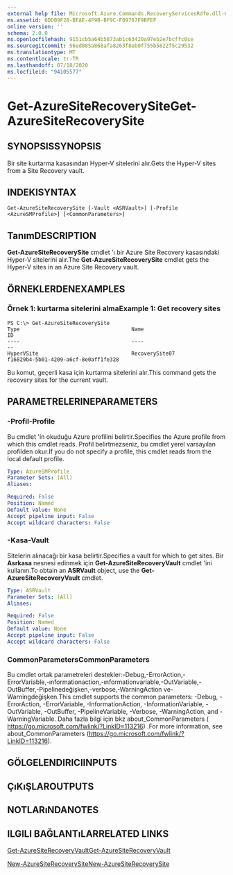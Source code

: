 ```yaml
---
external help file: Microsoft.Azure.Commands.RecoveryServicesRdfe.dll-Help.xml
ms.assetid: 6DD09F28-BFAE-4F9B-BF9C-F09767F9BFEF
online version: ''
schema: 2.0.0
ms.openlocfilehash: 9151cb5a64b5873ab1c63420a97eb2e7bcffc0ce
ms.sourcegitcommit: 56ed085a868afa8263f8eb0f755b5822f5c29532
ms.translationtype: MT
ms.contentlocale: tr-TR
ms.lasthandoff: 07/18/2020
ms.locfileid: "94105577"
---
```

# <span data-ttu-id="ff1ef-101">Get-AzureSiteRecoverySite</span><span class="sxs-lookup"><span data-stu-id="ff1ef-101">Get-AzureSiteRecoverySite</span></span>

## <span data-ttu-id="ff1ef-102">SYNOPSIS</span><span class="sxs-lookup"><span data-stu-id="ff1ef-102">SYNOPSIS</span></span>
<span data-ttu-id="ff1ef-103">Bir site kurtarma kasasından Hyper-V sitelerini alır.</span><span class="sxs-lookup"><span data-stu-id="ff1ef-103">Gets the Hyper-V sites from a Site Recovery vault.</span></span>

## <span data-ttu-id="ff1ef-104">INDEKI</span><span class="sxs-lookup"><span data-stu-id="ff1ef-104">SYNTAX</span></span>

```
Get-AzureSiteRecoverySite [-Vault <ASRVault>] [-Profile <AzureSMProfile>] [<CommonParameters>]
```

## <span data-ttu-id="ff1ef-105">Tanım</span><span class="sxs-lookup"><span data-stu-id="ff1ef-105">DESCRIPTION</span></span>
<span data-ttu-id="ff1ef-106">**Get-AzureSiteRecoverySite** cmdlet 'ı bir Azure Site Recovery kasasındaki Hyper-V sitelerini alır.</span><span class="sxs-lookup"><span data-stu-id="ff1ef-106">The **Get-AzureSiteRecoverySite** cmdlet gets the Hyper-V sites in an Azure Site Recovery vault.</span></span>

## <span data-ttu-id="ff1ef-107">ÖRNEKLERDEN</span><span class="sxs-lookup"><span data-stu-id="ff1ef-107">EXAMPLES</span></span>

### <span data-ttu-id="ff1ef-108">Örnek 1: kurtarma sitelerini alma</span><span class="sxs-lookup"><span data-stu-id="ff1ef-108">Example 1: Get recovery sites</span></span>
```
PS C:\> Get-AzureSiteRecoverySite
Type                                    Name                                    ID
----                                    ----                                    --
HyperVSite                              RecoverySite07                          f16829b4-5b01-4209-a6cf-8e0aff1fe328
```

<span data-ttu-id="ff1ef-109">Bu komut, geçerli kasa için kurtarma sitelerini alır.</span><span class="sxs-lookup"><span data-stu-id="ff1ef-109">This command gets the recovery sites for the current vault.</span></span>

## <span data-ttu-id="ff1ef-110">PARAMETRELERINE</span><span class="sxs-lookup"><span data-stu-id="ff1ef-110">PARAMETERS</span></span>

### <span data-ttu-id="ff1ef-111">-Profil</span><span class="sxs-lookup"><span data-stu-id="ff1ef-111">-Profile</span></span>
<span data-ttu-id="ff1ef-112">Bu cmdlet 'in okuduğu Azure profilini belirtir.</span><span class="sxs-lookup"><span data-stu-id="ff1ef-112">Specifies the Azure profile from which this cmdlet reads.</span></span>
<span data-ttu-id="ff1ef-113">Profil belirtmezseniz, bu cmdlet yerel varsayılan profilden okur.</span><span class="sxs-lookup"><span data-stu-id="ff1ef-113">If you do not specify a profile, this cmdlet reads from the local default profile.</span></span>

```yaml
Type: AzureSMProfile
Parameter Sets: (All)
Aliases: 

Required: False
Position: Named
Default value: None
Accept pipeline input: False
Accept wildcard characters: False
```

### <span data-ttu-id="ff1ef-114">-Kasa</span><span class="sxs-lookup"><span data-stu-id="ff1ef-114">-Vault</span></span>
<span data-ttu-id="ff1ef-115">Sitelerin alınacağı bir kasa belirtir.</span><span class="sxs-lookup"><span data-stu-id="ff1ef-115">Specifies a vault for which to get sites.</span></span>
<span data-ttu-id="ff1ef-116">Bir **Asrkasa** nesnesi edinmek için **Get-AzureSiteRecoveryVault** cmdlet 'ini kullanın.</span><span class="sxs-lookup"><span data-stu-id="ff1ef-116">To obtain an **ASRVault** object, use the **Get-AzureSiteRecoveryVault** cmdlet.</span></span>

```yaml
Type: ASRVault
Parameter Sets: (All)
Aliases: 

Required: False
Position: Named
Default value: None
Accept pipeline input: False
Accept wildcard characters: False
```

### <span data-ttu-id="ff1ef-117">CommonParameters</span><span class="sxs-lookup"><span data-stu-id="ff1ef-117">CommonParameters</span></span>
<span data-ttu-id="ff1ef-118">Bu cmdlet ortak parametreleri destekler:-Debug,-ErrorAction,-ErrorVariable,-ınformationaction,-ınformationvariable,-OutVariable,-OutBuffer,-Pipelinedeğişken,-verbose,-WarningAction ve-Warningdeğişken.</span><span class="sxs-lookup"><span data-stu-id="ff1ef-118">This cmdlet supports the common parameters: -Debug, -ErrorAction, -ErrorVariable, -InformationAction, -InformationVariable, -OutVariable, -OutBuffer, -PipelineVariable, -Verbose, -WarningAction, and -WarningVariable.</span></span> <span data-ttu-id="ff1ef-119">Daha fazla bilgi için bkz about_CommonParameters ( https://go.microsoft.com/fwlink/?LinkID=113216) .</span><span class="sxs-lookup"><span data-stu-id="ff1ef-119">For more information, see about_CommonParameters (https://go.microsoft.com/fwlink/?LinkID=113216).</span></span>

## <span data-ttu-id="ff1ef-120">GÖLGELENDIRICI</span><span class="sxs-lookup"><span data-stu-id="ff1ef-120">INPUTS</span></span>

## <span data-ttu-id="ff1ef-121">ÇıKıŞLAR</span><span class="sxs-lookup"><span data-stu-id="ff1ef-121">OUTPUTS</span></span>

## <span data-ttu-id="ff1ef-122">NOTLARıNDA</span><span class="sxs-lookup"><span data-stu-id="ff1ef-122">NOTES</span></span>

## <span data-ttu-id="ff1ef-123">ILGILI BAĞLANTıLAR</span><span class="sxs-lookup"><span data-stu-id="ff1ef-123">RELATED LINKS</span></span>

[<span data-ttu-id="ff1ef-124">Get-AzureSiteRecoveryVault</span><span class="sxs-lookup"><span data-stu-id="ff1ef-124">Get-AzureSiteRecoveryVault</span></span>](./Get-AzureSiteRecoveryVault.md)

[<span data-ttu-id="ff1ef-125">New-AzureSiteRecoverySite</span><span class="sxs-lookup"><span data-stu-id="ff1ef-125">New-AzureSiteRecoverySite</span></span>](./New-AzureSiteRecoverySite.md)


